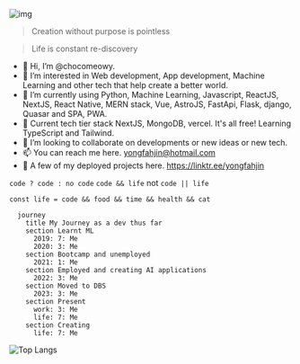 ![img](https://i.imgur.com/gFFbMBH.png)
>Creation without purpose is pointless

>Life is constant re-discovery 
- 👋 Hi, I’m @chocomeowy.
- 👀 I’m interested in Web development, App development, Machine Learning and other tech that help create a better world. 
- 🌱 I’m currently using Python, Machine Learning, Javascript, ReactJS, NextJS, React Native, MERN stack, Vue, AstroJS, FastApi, Flask, django, Quasar and SPA, PWA.
- 🍮 Current tech tier stack NextJS, MongoDB, vercel. It's all free! Learning TypeScript and Tailwind. 
- 💞️ I’m looking to collaborate on developments or new ideas or new tech. 
- 📫 You can reach me here. yongfahjin@hotmail.com
- 🤗 A few of my deployed projects here. https://linktr.ee/yongfahjin

`code ? code : no code` `code && life` not `code || life`

`const life = code && food && time && health && cat` 

```mermaid
  journey
    title My Journey as a dev thus far
    section Learnt ML
      2019: 7: Me
      2020: 3: Me
    section Bootcamp and unemployed
      2021: 1: Me
    section Employed and creating AI applications
      2022: 3: Me
    section Moved to DBS 
      2023: 3: Me
    section Present
      work: 3: Me
      life: 7: Me
    section Creating
      life: 7: Me
```

![Top Langs](https://github-readme-stats.vercel.app/api/top-langs/?username=chocomeowy&theme=vision-friendly-dark&count_private=true&show_icons=true)
